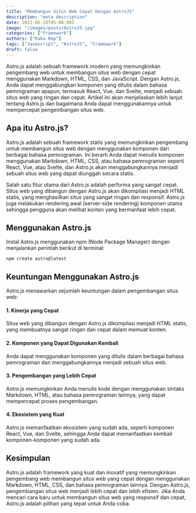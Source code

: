 ```yaml
---
title: "Membangun Situs Web Cepat Dengan AstroJS"
description: "meta description"
date: 2023-06-20T05:00:00Z
image: "/images/posts/AstroJS.jpg"
categories: ["framework"]
authors: ["Raka Rmp"]
tags: ["Javascript", "AstroJS", "Framework"]
draft: false
---
```


Astro.js adalah sebuah framework modern yang memungkinkan pengembang web untuk membangun situs web dengan cepat menggunakan Markdown, HTML, CSS, dan JavaScript. Dengan Astro.js, Anda dapat menggabungkan komponen yang ditulis dalam bahasa pemrograman apapun, termasuk React, Vue, dan Svelte, menjadi sebuah situs web yang ringan dan cepat. Artikel ini akan menjelaskan lebih lanjut tentang Astro.js dan bagaimana Anda dapat menggunakannya untuk mempercepat pengembangan situs web.

## Apa itu Astro.js?

Astro.js adalah sebuah framework statis yang memungkinkan pengembang untuk membangun situs web dengan menggunakan komponen dari berbagai bahasa pemrograman. Ini berarti Anda dapat menulis komponen menggunakan Markdown, HTML, CSS, atau bahasa pemrograman seperti React, Vue, atau Svelte, dan Astro.js akan menggabungkannya menjadi sebuah situs web yang dapat diunggah secara statis.

Salah satu fitur utama dari Astro.js adalah performa yang sangat cepat. Situs web yang dibangun dengan Astro.js akan dikompilasi menjadi HTML statis, yang menghasilkan situs yang sangat ringan dan responsif. Astro.js juga melakukan rendering awal (server-side rendering) komponen utama sehingga pengguna akan melihat konten yang bermanfaat lebih cepat.

## Menggunakan Astro.js

Instal Astro.js menggunakan npm (Node Package Manager) dengan menjalankan perintah berikut di terminal:

```terminal
npm create astro@latest
```

## Keuntungan Menggunakan Astro.js

Astro.js menawarkan sejumlah keuntungan dalam pengembangan situs web:

#### 1. Kinerja yang Cepat
Situs web yang dibangun dengan Astro.js dikompilasi menjadi HTML statis, yang membuatnya sangat ringan dan cepat dalam memuat konten.

#### 2. Komponen yang Dapat Digunakan Kembali
Anda dapat menggunakan komponen yang ditulis dalam berbagai bahasa pemrograman dan menggabungkannya menjadi sebuah situs web.

#### 3. Pengembangan yang Lebih Cepat
Astro.js memungkinkan Anda menulis kode dengan menggunakan sintaks Markdown, HTML, atau bahasa pemrograman lainnya, yang dapat mempercepat proses pengembangan.

#### 4. Ekosistem yang Kuat
Astro.js memanfaatkan ekosistem yang sudah ada, seperti komponen React, Vue, dan Svelte, sehingga Anda dapat memanfaatkan kembali komponen-komponen yang sudah ada.

## Kesimpulan

Astro.js adalah framework yang kuat dan inovatif yang memungkinkan pengembang web membangun situs web yang cepat dengan menggunakan Markdown, HTML, CSS, dan bahasa pemrograman lainnya. Dengan Astro.js, pengembangan situs web menjadi lebih cepat dan lebih efisien. Jika Anda mencari cara baru untuk membangun situs web yang responsif dan cepat, Astro.js adalah pilihan yang tepat untuk Anda coba.
